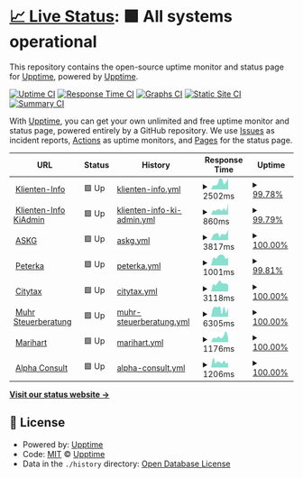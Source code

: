 # [📈 Live Status](https://demo.upptime.js.org): <!--live status--> **🟩 All systems operational**

This repository contains the open-source uptime monitor and status page for [Upptime](https://upptime.js.org), powered by [Upptime](https://github.com/upptime/upptime).

[![Uptime CI](https://github.com/ryylmzki/upptime/workflows/Uptime%20CI/badge.svg)](https://github.com/ryylmzki/upptime/actions?query=workflow%3A%22Uptime+CI%22)
[![Response Time CI](https://github.com/ryylmzki/upptime/workflows/Response%20Time%20CI/badge.svg)](https://github.com/ryylmzki/upptime/actions?query=workflow%3A%22Response+Time+CI%22)
[![Graphs CI](https://github.com/ryylmzki/upptime/workflows/Graphs%20CI/badge.svg)](https://github.com/ryylmzki/upptime/actions?query=workflow%3A%22Graphs+CI%22)
[![Static Site CI](https://github.com/ryylmzki/upptime/workflows/Static%20Site%20CI/badge.svg)](https://github.com/ryylmzki/upptime/actions?query=workflow%3A%22Static+Site+CI%22)
[![Summary CI](https://github.com/ryylmzki/upptime/workflows/Summary%20CI/badge.svg)](https://github.com/ryylmzki/upptime/actions?query=workflow%3A%22Summary+CI%22)

With [Upptime](https://upptime.js.org), you can get your own unlimited and free uptime monitor and status page, powered entirely by a GitHub repository. We use [Issues](https://github.com/upptime/upptime/issues) as incident reports, [Actions](https://github.com/ryylmzki/upptime/actions) as uptime monitors, and [Pages](https://demo.upptime.js.org) for the status page.

<!--start: status pages-->
<!-- This summary is generated by Upptime (https://github.com/upptime/upptime) -->
<!-- Do not edit this manually, your changes will be overwritten -->
<!-- prettier-ignore -->
| URL | Status | History | Response Time | Uptime |
| --- | ------ | ------- | ------------- | ------ |
| <img alt="" src="https://icons.duckduckgo.com/ip3/www.klienten-info.at.ico" height="13"> [Klienten-Info](https://www.klienten-info.at) | 🟩 Up | [klienten-info.yml](https://github.com/ryylmzki/upptime/commits/HEAD/history/klienten-info.yml) | <details><summary><img alt="Response time graph" src="./graphs/klienten-info/response-time-week.png" height="20"> 2502ms</summary><br><a href="https://ryylmzki.github.io/upptime/history/klienten-info"><img alt="Response time 3011" src="https://img.shields.io/endpoint?url=https%3A%2F%2Fraw.githubusercontent.com%2Fryylmzki%2Fupptime%2FHEAD%2Fapi%2Fklienten-info%2Fresponse-time.json"></a><br><a href="https://ryylmzki.github.io/upptime/history/klienten-info"><img alt="24-hour response time 3806" src="https://img.shields.io/endpoint?url=https%3A%2F%2Fraw.githubusercontent.com%2Fryylmzki%2Fupptime%2FHEAD%2Fapi%2Fklienten-info%2Fresponse-time-day.json"></a><br><a href="https://ryylmzki.github.io/upptime/history/klienten-info"><img alt="7-day response time 2502" src="https://img.shields.io/endpoint?url=https%3A%2F%2Fraw.githubusercontent.com%2Fryylmzki%2Fupptime%2FHEAD%2Fapi%2Fklienten-info%2Fresponse-time-week.json"></a><br><a href="https://ryylmzki.github.io/upptime/history/klienten-info"><img alt="30-day response time 2639" src="https://img.shields.io/endpoint?url=https%3A%2F%2Fraw.githubusercontent.com%2Fryylmzki%2Fupptime%2FHEAD%2Fapi%2Fklienten-info%2Fresponse-time-month.json"></a><br><a href="https://ryylmzki.github.io/upptime/history/klienten-info"><img alt="1-year response time 3011" src="https://img.shields.io/endpoint?url=https%3A%2F%2Fraw.githubusercontent.com%2Fryylmzki%2Fupptime%2FHEAD%2Fapi%2Fklienten-info%2Fresponse-time-year.json"></a></details> | <details><summary><a href="https://ryylmzki.github.io/upptime/history/klienten-info">99.78%</a></summary><a href="https://ryylmzki.github.io/upptime/history/klienten-info"><img alt="All-time uptime 99.89%" src="https://img.shields.io/endpoint?url=https%3A%2F%2Fraw.githubusercontent.com%2Fryylmzki%2Fupptime%2FHEAD%2Fapi%2Fklienten-info%2Fuptime.json"></a><br><a href="https://ryylmzki.github.io/upptime/history/klienten-info"><img alt="24-hour uptime 100.00%" src="https://img.shields.io/endpoint?url=https%3A%2F%2Fraw.githubusercontent.com%2Fryylmzki%2Fupptime%2FHEAD%2Fapi%2Fklienten-info%2Fuptime-day.json"></a><br><a href="https://ryylmzki.github.io/upptime/history/klienten-info"><img alt="7-day uptime 99.78%" src="https://img.shields.io/endpoint?url=https%3A%2F%2Fraw.githubusercontent.com%2Fryylmzki%2Fupptime%2FHEAD%2Fapi%2Fklienten-info%2Fuptime-week.json"></a><br><a href="https://ryylmzki.github.io/upptime/history/klienten-info"><img alt="30-day uptime 99.81%" src="https://img.shields.io/endpoint?url=https%3A%2F%2Fraw.githubusercontent.com%2Fryylmzki%2Fupptime%2FHEAD%2Fapi%2Fklienten-info%2Fuptime-month.json"></a><br><a href="https://ryylmzki.github.io/upptime/history/klienten-info"><img alt="1-year uptime 99.89%" src="https://img.shields.io/endpoint?url=https%3A%2F%2Fraw.githubusercontent.com%2Fryylmzki%2Fupptime%2FHEAD%2Fapi%2Fklienten-info%2Fuptime-year.json"></a></details>
| <img alt="" src="https://icons.duckduckgo.com/ip3/null.ico" height="13"> [Klienten-Info KiAdmin](https:/kiadmin.klienten-info.at) | 🟩 Up | [klienten-info-ki-admin.yml](https://github.com/ryylmzki/upptime/commits/HEAD/history/klienten-info-ki-admin.yml) | <details><summary><img alt="Response time graph" src="./graphs/klienten-info-ki-admin/response-time-week.png" height="20"> 860ms</summary><br><a href="https://ryylmzki.github.io/upptime/history/klienten-info-ki-admin"><img alt="Response time 668" src="https://img.shields.io/endpoint?url=https%3A%2F%2Fraw.githubusercontent.com%2Fryylmzki%2Fupptime%2FHEAD%2Fapi%2Fklienten-info-ki-admin%2Fresponse-time.json"></a><br><a href="https://ryylmzki.github.io/upptime/history/klienten-info-ki-admin"><img alt="24-hour response time 1722" src="https://img.shields.io/endpoint?url=https%3A%2F%2Fraw.githubusercontent.com%2Fryylmzki%2Fupptime%2FHEAD%2Fapi%2Fklienten-info-ki-admin%2Fresponse-time-day.json"></a><br><a href="https://ryylmzki.github.io/upptime/history/klienten-info-ki-admin"><img alt="7-day response time 860" src="https://img.shields.io/endpoint?url=https%3A%2F%2Fraw.githubusercontent.com%2Fryylmzki%2Fupptime%2FHEAD%2Fapi%2Fklienten-info-ki-admin%2Fresponse-time-week.json"></a><br><a href="https://ryylmzki.github.io/upptime/history/klienten-info-ki-admin"><img alt="30-day response time 702" src="https://img.shields.io/endpoint?url=https%3A%2F%2Fraw.githubusercontent.com%2Fryylmzki%2Fupptime%2FHEAD%2Fapi%2Fklienten-info-ki-admin%2Fresponse-time-month.json"></a><br><a href="https://ryylmzki.github.io/upptime/history/klienten-info-ki-admin"><img alt="1-year response time 668" src="https://img.shields.io/endpoint?url=https%3A%2F%2Fraw.githubusercontent.com%2Fryylmzki%2Fupptime%2FHEAD%2Fapi%2Fklienten-info-ki-admin%2Fresponse-time-year.json"></a></details> | <details><summary><a href="https://ryylmzki.github.io/upptime/history/klienten-info-ki-admin">99.79%</a></summary><a href="https://ryylmzki.github.io/upptime/history/klienten-info-ki-admin"><img alt="All-time uptime 99.90%" src="https://img.shields.io/endpoint?url=https%3A%2F%2Fraw.githubusercontent.com%2Fryylmzki%2Fupptime%2FHEAD%2Fapi%2Fklienten-info-ki-admin%2Fuptime.json"></a><br><a href="https://ryylmzki.github.io/upptime/history/klienten-info-ki-admin"><img alt="24-hour uptime 100.00%" src="https://img.shields.io/endpoint?url=https%3A%2F%2Fraw.githubusercontent.com%2Fryylmzki%2Fupptime%2FHEAD%2Fapi%2Fklienten-info-ki-admin%2Fuptime-day.json"></a><br><a href="https://ryylmzki.github.io/upptime/history/klienten-info-ki-admin"><img alt="7-day uptime 99.79%" src="https://img.shields.io/endpoint?url=https%3A%2F%2Fraw.githubusercontent.com%2Fryylmzki%2Fupptime%2FHEAD%2Fapi%2Fklienten-info-ki-admin%2Fuptime-week.json"></a><br><a href="https://ryylmzki.github.io/upptime/history/klienten-info-ki-admin"><img alt="30-day uptime 99.82%" src="https://img.shields.io/endpoint?url=https%3A%2F%2Fraw.githubusercontent.com%2Fryylmzki%2Fupptime%2FHEAD%2Fapi%2Fklienten-info-ki-admin%2Fuptime-month.json"></a><br><a href="https://ryylmzki.github.io/upptime/history/klienten-info-ki-admin"><img alt="1-year uptime 99.90%" src="https://img.shields.io/endpoint?url=https%3A%2F%2Fraw.githubusercontent.com%2Fryylmzki%2Fupptime%2FHEAD%2Fapi%2Fklienten-info-ki-admin%2Fuptime-year.json"></a></details>
| <img alt="" src="https://icons.duckduckgo.com/ip3/www.askg.at.ico" height="13"> [ASKG](https://www.askg.at) | 🟩 Up | [askg.yml](https://github.com/ryylmzki/upptime/commits/HEAD/history/askg.yml) | <details><summary><img alt="Response time graph" src="./graphs/askg/response-time-week.png" height="20"> 3817ms</summary><br><a href="https://ryylmzki.github.io/upptime/history/askg"><img alt="Response time 3644" src="https://img.shields.io/endpoint?url=https%3A%2F%2Fraw.githubusercontent.com%2Fryylmzki%2Fupptime%2FHEAD%2Fapi%2Faskg%2Fresponse-time.json"></a><br><a href="https://ryylmzki.github.io/upptime/history/askg"><img alt="24-hour response time 6329" src="https://img.shields.io/endpoint?url=https%3A%2F%2Fraw.githubusercontent.com%2Fryylmzki%2Fupptime%2FHEAD%2Fapi%2Faskg%2Fresponse-time-day.json"></a><br><a href="https://ryylmzki.github.io/upptime/history/askg"><img alt="7-day response time 3817" src="https://img.shields.io/endpoint?url=https%3A%2F%2Fraw.githubusercontent.com%2Fryylmzki%2Fupptime%2FHEAD%2Fapi%2Faskg%2Fresponse-time-week.json"></a><br><a href="https://ryylmzki.github.io/upptime/history/askg"><img alt="30-day response time 3568" src="https://img.shields.io/endpoint?url=https%3A%2F%2Fraw.githubusercontent.com%2Fryylmzki%2Fupptime%2FHEAD%2Fapi%2Faskg%2Fresponse-time-month.json"></a><br><a href="https://ryylmzki.github.io/upptime/history/askg"><img alt="1-year response time 3644" src="https://img.shields.io/endpoint?url=https%3A%2F%2Fraw.githubusercontent.com%2Fryylmzki%2Fupptime%2FHEAD%2Fapi%2Faskg%2Fresponse-time-year.json"></a></details> | <details><summary><a href="https://ryylmzki.github.io/upptime/history/askg">100.00%</a></summary><a href="https://ryylmzki.github.io/upptime/history/askg"><img alt="All-time uptime 99.90%" src="https://img.shields.io/endpoint?url=https%3A%2F%2Fraw.githubusercontent.com%2Fryylmzki%2Fupptime%2FHEAD%2Fapi%2Faskg%2Fuptime.json"></a><br><a href="https://ryylmzki.github.io/upptime/history/askg"><img alt="24-hour uptime 100.00%" src="https://img.shields.io/endpoint?url=https%3A%2F%2Fraw.githubusercontent.com%2Fryylmzki%2Fupptime%2FHEAD%2Fapi%2Faskg%2Fuptime-day.json"></a><br><a href="https://ryylmzki.github.io/upptime/history/askg"><img alt="7-day uptime 100.00%" src="https://img.shields.io/endpoint?url=https%3A%2F%2Fraw.githubusercontent.com%2Fryylmzki%2Fupptime%2FHEAD%2Fapi%2Faskg%2Fuptime-week.json"></a><br><a href="https://ryylmzki.github.io/upptime/history/askg"><img alt="30-day uptime 99.83%" src="https://img.shields.io/endpoint?url=https%3A%2F%2Fraw.githubusercontent.com%2Fryylmzki%2Fupptime%2FHEAD%2Fapi%2Faskg%2Fuptime-month.json"></a><br><a href="https://ryylmzki.github.io/upptime/history/askg"><img alt="1-year uptime 99.90%" src="https://img.shields.io/endpoint?url=https%3A%2F%2Fraw.githubusercontent.com%2Fryylmzki%2Fupptime%2FHEAD%2Fapi%2Faskg%2Fuptime-year.json"></a></details>
| <img alt="" src="https://icons.duckduckgo.com/ip3/www.peterka.at.ico" height="13"> [Peterka](https://www.peterka.at) | 🟩 Up | [peterka.yml](https://github.com/ryylmzki/upptime/commits/HEAD/history/peterka.yml) | <details><summary><img alt="Response time graph" src="./graphs/peterka/response-time-week.png" height="20"> 1001ms</summary><br><a href="https://ryylmzki.github.io/upptime/history/peterka"><img alt="Response time 961" src="https://img.shields.io/endpoint?url=https%3A%2F%2Fraw.githubusercontent.com%2Fryylmzki%2Fupptime%2FHEAD%2Fapi%2Fpeterka%2Fresponse-time.json"></a><br><a href="https://ryylmzki.github.io/upptime/history/peterka"><img alt="24-hour response time 870" src="https://img.shields.io/endpoint?url=https%3A%2F%2Fraw.githubusercontent.com%2Fryylmzki%2Fupptime%2FHEAD%2Fapi%2Fpeterka%2Fresponse-time-day.json"></a><br><a href="https://ryylmzki.github.io/upptime/history/peterka"><img alt="7-day response time 1001" src="https://img.shields.io/endpoint?url=https%3A%2F%2Fraw.githubusercontent.com%2Fryylmzki%2Fupptime%2FHEAD%2Fapi%2Fpeterka%2Fresponse-time-week.json"></a><br><a href="https://ryylmzki.github.io/upptime/history/peterka"><img alt="30-day response time 957" src="https://img.shields.io/endpoint?url=https%3A%2F%2Fraw.githubusercontent.com%2Fryylmzki%2Fupptime%2FHEAD%2Fapi%2Fpeterka%2Fresponse-time-month.json"></a><br><a href="https://ryylmzki.github.io/upptime/history/peterka"><img alt="1-year response time 961" src="https://img.shields.io/endpoint?url=https%3A%2F%2Fraw.githubusercontent.com%2Fryylmzki%2Fupptime%2FHEAD%2Fapi%2Fpeterka%2Fresponse-time-year.json"></a></details> | <details><summary><a href="https://ryylmzki.github.io/upptime/history/peterka">99.81%</a></summary><a href="https://ryylmzki.github.io/upptime/history/peterka"><img alt="All-time uptime 99.93%" src="https://img.shields.io/endpoint?url=https%3A%2F%2Fraw.githubusercontent.com%2Fryylmzki%2Fupptime%2FHEAD%2Fapi%2Fpeterka%2Fuptime.json"></a><br><a href="https://ryylmzki.github.io/upptime/history/peterka"><img alt="24-hour uptime 98.65%" src="https://img.shields.io/endpoint?url=https%3A%2F%2Fraw.githubusercontent.com%2Fryylmzki%2Fupptime%2FHEAD%2Fapi%2Fpeterka%2Fuptime-day.json"></a><br><a href="https://ryylmzki.github.io/upptime/history/peterka"><img alt="7-day uptime 99.81%" src="https://img.shields.io/endpoint?url=https%3A%2F%2Fraw.githubusercontent.com%2Fryylmzki%2Fupptime%2FHEAD%2Fapi%2Fpeterka%2Fuptime-week.json"></a><br><a href="https://ryylmzki.github.io/upptime/history/peterka"><img alt="30-day uptime 99.96%" src="https://img.shields.io/endpoint?url=https%3A%2F%2Fraw.githubusercontent.com%2Fryylmzki%2Fupptime%2FHEAD%2Fapi%2Fpeterka%2Fuptime-month.json"></a><br><a href="https://ryylmzki.github.io/upptime/history/peterka"><img alt="1-year uptime 99.93%" src="https://img.shields.io/endpoint?url=https%3A%2F%2Fraw.githubusercontent.com%2Fryylmzki%2Fupptime%2FHEAD%2Fapi%2Fpeterka%2Fuptime-year.json"></a></details>
| <img alt="" src="https://icons.duckduckgo.com/ip3/www.citytax.at.ico" height="13"> [Citytax](https://www.citytax.at) | 🟩 Up | [citytax.yml](https://github.com/ryylmzki/upptime/commits/HEAD/history/citytax.yml) | <details><summary><img alt="Response time graph" src="./graphs/citytax/response-time-week.png" height="20"> 3118ms</summary><br><a href="https://ryylmzki.github.io/upptime/history/citytax"><img alt="Response time 2790" src="https://img.shields.io/endpoint?url=https%3A%2F%2Fraw.githubusercontent.com%2Fryylmzki%2Fupptime%2FHEAD%2Fapi%2Fcitytax%2Fresponse-time.json"></a><br><a href="https://ryylmzki.github.io/upptime/history/citytax"><img alt="24-hour response time 2536" src="https://img.shields.io/endpoint?url=https%3A%2F%2Fraw.githubusercontent.com%2Fryylmzki%2Fupptime%2FHEAD%2Fapi%2Fcitytax%2Fresponse-time-day.json"></a><br><a href="https://ryylmzki.github.io/upptime/history/citytax"><img alt="7-day response time 3118" src="https://img.shields.io/endpoint?url=https%3A%2F%2Fraw.githubusercontent.com%2Fryylmzki%2Fupptime%2FHEAD%2Fapi%2Fcitytax%2Fresponse-time-week.json"></a><br><a href="https://ryylmzki.github.io/upptime/history/citytax"><img alt="30-day response time 2814" src="https://img.shields.io/endpoint?url=https%3A%2F%2Fraw.githubusercontent.com%2Fryylmzki%2Fupptime%2FHEAD%2Fapi%2Fcitytax%2Fresponse-time-month.json"></a><br><a href="https://ryylmzki.github.io/upptime/history/citytax"><img alt="1-year response time 2790" src="https://img.shields.io/endpoint?url=https%3A%2F%2Fraw.githubusercontent.com%2Fryylmzki%2Fupptime%2FHEAD%2Fapi%2Fcitytax%2Fresponse-time-year.json"></a></details> | <details><summary><a href="https://ryylmzki.github.io/upptime/history/citytax">100.00%</a></summary><a href="https://ryylmzki.github.io/upptime/history/citytax"><img alt="All-time uptime 99.92%" src="https://img.shields.io/endpoint?url=https%3A%2F%2Fraw.githubusercontent.com%2Fryylmzki%2Fupptime%2FHEAD%2Fapi%2Fcitytax%2Fuptime.json"></a><br><a href="https://ryylmzki.github.io/upptime/history/citytax"><img alt="24-hour uptime 100.00%" src="https://img.shields.io/endpoint?url=https%3A%2F%2Fraw.githubusercontent.com%2Fryylmzki%2Fupptime%2FHEAD%2Fapi%2Fcitytax%2Fuptime-day.json"></a><br><a href="https://ryylmzki.github.io/upptime/history/citytax"><img alt="7-day uptime 100.00%" src="https://img.shields.io/endpoint?url=https%3A%2F%2Fraw.githubusercontent.com%2Fryylmzki%2Fupptime%2FHEAD%2Fapi%2Fcitytax%2Fuptime-week.json"></a><br><a href="https://ryylmzki.github.io/upptime/history/citytax"><img alt="30-day uptime 100.00%" src="https://img.shields.io/endpoint?url=https%3A%2F%2Fraw.githubusercontent.com%2Fryylmzki%2Fupptime%2FHEAD%2Fapi%2Fcitytax%2Fuptime-month.json"></a><br><a href="https://ryylmzki.github.io/upptime/history/citytax"><img alt="1-year uptime 99.92%" src="https://img.shields.io/endpoint?url=https%3A%2F%2Fraw.githubusercontent.com%2Fryylmzki%2Fupptime%2FHEAD%2Fapi%2Fcitytax%2Fuptime-year.json"></a></details>
| <img alt="" src="https://icons.duckduckgo.com/ip3/www.muhr-steuerberatung.at.ico" height="13"> [Muhr Steuerberatung](https://www.muhr-steuerberatung.at/) | 🟩 Up | [muhr-steuerberatung.yml](https://github.com/ryylmzki/upptime/commits/HEAD/history/muhr-steuerberatung.yml) | <details><summary><img alt="Response time graph" src="./graphs/muhr-steuerberatung/response-time-week.png" height="20"> 6305ms</summary><br><a href="https://ryylmzki.github.io/upptime/history/muhr-steuerberatung"><img alt="Response time 6195" src="https://img.shields.io/endpoint?url=https%3A%2F%2Fraw.githubusercontent.com%2Fryylmzki%2Fupptime%2FHEAD%2Fapi%2Fmuhr-steuerberatung%2Fresponse-time.json"></a><br><a href="https://ryylmzki.github.io/upptime/history/muhr-steuerberatung"><img alt="24-hour response time 6927" src="https://img.shields.io/endpoint?url=https%3A%2F%2Fraw.githubusercontent.com%2Fryylmzki%2Fupptime%2FHEAD%2Fapi%2Fmuhr-steuerberatung%2Fresponse-time-day.json"></a><br><a href="https://ryylmzki.github.io/upptime/history/muhr-steuerberatung"><img alt="7-day response time 6305" src="https://img.shields.io/endpoint?url=https%3A%2F%2Fraw.githubusercontent.com%2Fryylmzki%2Fupptime%2FHEAD%2Fapi%2Fmuhr-steuerberatung%2Fresponse-time-week.json"></a><br><a href="https://ryylmzki.github.io/upptime/history/muhr-steuerberatung"><img alt="30-day response time 5966" src="https://img.shields.io/endpoint?url=https%3A%2F%2Fraw.githubusercontent.com%2Fryylmzki%2Fupptime%2FHEAD%2Fapi%2Fmuhr-steuerberatung%2Fresponse-time-month.json"></a><br><a href="https://ryylmzki.github.io/upptime/history/muhr-steuerberatung"><img alt="1-year response time 6195" src="https://img.shields.io/endpoint?url=https%3A%2F%2Fraw.githubusercontent.com%2Fryylmzki%2Fupptime%2FHEAD%2Fapi%2Fmuhr-steuerberatung%2Fresponse-time-year.json"></a></details> | <details><summary><a href="https://ryylmzki.github.io/upptime/history/muhr-steuerberatung">100.00%</a></summary><a href="https://ryylmzki.github.io/upptime/history/muhr-steuerberatung"><img alt="All-time uptime 99.71%" src="https://img.shields.io/endpoint?url=https%3A%2F%2Fraw.githubusercontent.com%2Fryylmzki%2Fupptime%2FHEAD%2Fapi%2Fmuhr-steuerberatung%2Fuptime.json"></a><br><a href="https://ryylmzki.github.io/upptime/history/muhr-steuerberatung"><img alt="24-hour uptime 100.00%" src="https://img.shields.io/endpoint?url=https%3A%2F%2Fraw.githubusercontent.com%2Fryylmzki%2Fupptime%2FHEAD%2Fapi%2Fmuhr-steuerberatung%2Fuptime-day.json"></a><br><a href="https://ryylmzki.github.io/upptime/history/muhr-steuerberatung"><img alt="7-day uptime 100.00%" src="https://img.shields.io/endpoint?url=https%3A%2F%2Fraw.githubusercontent.com%2Fryylmzki%2Fupptime%2FHEAD%2Fapi%2Fmuhr-steuerberatung%2Fuptime-week.json"></a><br><a href="https://ryylmzki.github.io/upptime/history/muhr-steuerberatung"><img alt="30-day uptime 99.49%" src="https://img.shields.io/endpoint?url=https%3A%2F%2Fraw.githubusercontent.com%2Fryylmzki%2Fupptime%2FHEAD%2Fapi%2Fmuhr-steuerberatung%2Fuptime-month.json"></a><br><a href="https://ryylmzki.github.io/upptime/history/muhr-steuerberatung"><img alt="1-year uptime 99.71%" src="https://img.shields.io/endpoint?url=https%3A%2F%2Fraw.githubusercontent.com%2Fryylmzki%2Fupptime%2FHEAD%2Fapi%2Fmuhr-steuerberatung%2Fuptime-year.json"></a></details>
| <img alt="" src="https://icons.duckduckgo.com/ip3/www.marihart.at.ico" height="13"> [Marihart](https://www.marihart.at) | 🟩 Up | [marihart.yml](https://github.com/ryylmzki/upptime/commits/HEAD/history/marihart.yml) | <details><summary><img alt="Response time graph" src="./graphs/marihart/response-time-week.png" height="20"> 1176ms</summary><br><a href="https://ryylmzki.github.io/upptime/history/marihart"><img alt="Response time 1031" src="https://img.shields.io/endpoint?url=https%3A%2F%2Fraw.githubusercontent.com%2Fryylmzki%2Fupptime%2FHEAD%2Fapi%2Fmarihart%2Fresponse-time.json"></a><br><a href="https://ryylmzki.github.io/upptime/history/marihart"><img alt="24-hour response time 948" src="https://img.shields.io/endpoint?url=https%3A%2F%2Fraw.githubusercontent.com%2Fryylmzki%2Fupptime%2FHEAD%2Fapi%2Fmarihart%2Fresponse-time-day.json"></a><br><a href="https://ryylmzki.github.io/upptime/history/marihart"><img alt="7-day response time 1176" src="https://img.shields.io/endpoint?url=https%3A%2F%2Fraw.githubusercontent.com%2Fryylmzki%2Fupptime%2FHEAD%2Fapi%2Fmarihart%2Fresponse-time-week.json"></a><br><a href="https://ryylmzki.github.io/upptime/history/marihart"><img alt="30-day response time 1005" src="https://img.shields.io/endpoint?url=https%3A%2F%2Fraw.githubusercontent.com%2Fryylmzki%2Fupptime%2FHEAD%2Fapi%2Fmarihart%2Fresponse-time-month.json"></a><br><a href="https://ryylmzki.github.io/upptime/history/marihart"><img alt="1-year response time 1031" src="https://img.shields.io/endpoint?url=https%3A%2F%2Fraw.githubusercontent.com%2Fryylmzki%2Fupptime%2FHEAD%2Fapi%2Fmarihart%2Fresponse-time-year.json"></a></details> | <details><summary><a href="https://ryylmzki.github.io/upptime/history/marihart">100.00%</a></summary><a href="https://ryylmzki.github.io/upptime/history/marihart"><img alt="All-time uptime 100.00%" src="https://img.shields.io/endpoint?url=https%3A%2F%2Fraw.githubusercontent.com%2Fryylmzki%2Fupptime%2FHEAD%2Fapi%2Fmarihart%2Fuptime.json"></a><br><a href="https://ryylmzki.github.io/upptime/history/marihart"><img alt="24-hour uptime 100.00%" src="https://img.shields.io/endpoint?url=https%3A%2F%2Fraw.githubusercontent.com%2Fryylmzki%2Fupptime%2FHEAD%2Fapi%2Fmarihart%2Fuptime-day.json"></a><br><a href="https://ryylmzki.github.io/upptime/history/marihart"><img alt="7-day uptime 100.00%" src="https://img.shields.io/endpoint?url=https%3A%2F%2Fraw.githubusercontent.com%2Fryylmzki%2Fupptime%2FHEAD%2Fapi%2Fmarihart%2Fuptime-week.json"></a><br><a href="https://ryylmzki.github.io/upptime/history/marihart"><img alt="30-day uptime 100.00%" src="https://img.shields.io/endpoint?url=https%3A%2F%2Fraw.githubusercontent.com%2Fryylmzki%2Fupptime%2FHEAD%2Fapi%2Fmarihart%2Fuptime-month.json"></a><br><a href="https://ryylmzki.github.io/upptime/history/marihart"><img alt="1-year uptime 100.00%" src="https://img.shields.io/endpoint?url=https%3A%2F%2Fraw.githubusercontent.com%2Fryylmzki%2Fupptime%2FHEAD%2Fapi%2Fmarihart%2Fuptime-year.json"></a></details>
| <img alt="" src="https://icons.duckduckgo.com/ip3/www.alpha-consult.at.ico" height="13"> [Alpha Consult](https://www.alpha-consult.at) | 🟩 Up | [alpha-consult.yml](https://github.com/ryylmzki/upptime/commits/HEAD/history/alpha-consult.yml) | <details><summary><img alt="Response time graph" src="./graphs/alpha-consult/response-time-week.png" height="20"> 1206ms</summary><br><a href="https://ryylmzki.github.io/upptime/history/alpha-consult"><img alt="Response time 1067" src="https://img.shields.io/endpoint?url=https%3A%2F%2Fraw.githubusercontent.com%2Fryylmzki%2Fupptime%2FHEAD%2Fapi%2Falpha-consult%2Fresponse-time.json"></a><br><a href="https://ryylmzki.github.io/upptime/history/alpha-consult"><img alt="24-hour response time 1066" src="https://img.shields.io/endpoint?url=https%3A%2F%2Fraw.githubusercontent.com%2Fryylmzki%2Fupptime%2FHEAD%2Fapi%2Falpha-consult%2Fresponse-time-day.json"></a><br><a href="https://ryylmzki.github.io/upptime/history/alpha-consult"><img alt="7-day response time 1206" src="https://img.shields.io/endpoint?url=https%3A%2F%2Fraw.githubusercontent.com%2Fryylmzki%2Fupptime%2FHEAD%2Fapi%2Falpha-consult%2Fresponse-time-week.json"></a><br><a href="https://ryylmzki.github.io/upptime/history/alpha-consult"><img alt="30-day response time 1070" src="https://img.shields.io/endpoint?url=https%3A%2F%2Fraw.githubusercontent.com%2Fryylmzki%2Fupptime%2FHEAD%2Fapi%2Falpha-consult%2Fresponse-time-month.json"></a><br><a href="https://ryylmzki.github.io/upptime/history/alpha-consult"><img alt="1-year response time 1067" src="https://img.shields.io/endpoint?url=https%3A%2F%2Fraw.githubusercontent.com%2Fryylmzki%2Fupptime%2FHEAD%2Fapi%2Falpha-consult%2Fresponse-time-year.json"></a></details> | <details><summary><a href="https://ryylmzki.github.io/upptime/history/alpha-consult">100.00%</a></summary><a href="https://ryylmzki.github.io/upptime/history/alpha-consult"><img alt="All-time uptime 100.00%" src="https://img.shields.io/endpoint?url=https%3A%2F%2Fraw.githubusercontent.com%2Fryylmzki%2Fupptime%2FHEAD%2Fapi%2Falpha-consult%2Fuptime.json"></a><br><a href="https://ryylmzki.github.io/upptime/history/alpha-consult"><img alt="24-hour uptime 100.00%" src="https://img.shields.io/endpoint?url=https%3A%2F%2Fraw.githubusercontent.com%2Fryylmzki%2Fupptime%2FHEAD%2Fapi%2Falpha-consult%2Fuptime-day.json"></a><br><a href="https://ryylmzki.github.io/upptime/history/alpha-consult"><img alt="7-day uptime 100.00%" src="https://img.shields.io/endpoint?url=https%3A%2F%2Fraw.githubusercontent.com%2Fryylmzki%2Fupptime%2FHEAD%2Fapi%2Falpha-consult%2Fuptime-week.json"></a><br><a href="https://ryylmzki.github.io/upptime/history/alpha-consult"><img alt="30-day uptime 100.00%" src="https://img.shields.io/endpoint?url=https%3A%2F%2Fraw.githubusercontent.com%2Fryylmzki%2Fupptime%2FHEAD%2Fapi%2Falpha-consult%2Fuptime-month.json"></a><br><a href="https://ryylmzki.github.io/upptime/history/alpha-consult"><img alt="1-year uptime 100.00%" src="https://img.shields.io/endpoint?url=https%3A%2F%2Fraw.githubusercontent.com%2Fryylmzki%2Fupptime%2FHEAD%2Fapi%2Falpha-consult%2Fuptime-year.json"></a></details>

<!--end: status pages-->

[**Visit our status website →**](https://demo.upptime.js.org)

## 📄 License

- Powered by: [Upptime](https://github.com/upptime/upptime)
- Code: [MIT](./LICENSE) © [Upptime](https://upptime.js.org)
- Data in the `./history` directory: [Open Database License](https://opendatacommons.org/licenses/odbl/1-0/)
